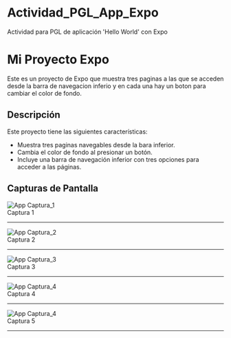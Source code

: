# Actividad_PGL_App_Expo
Actividad para PGL de aplicación 'Hello World' con Expo

# Mi Proyecto Expo

Este es un proyecto de Expo que muestra tres paginas a las que se acceden desde la barra de navegacion inferio y en cada una hay un boton para cambiar el color de fondo.

## Descripción

Este proyecto tiene las siguientes características:

- Muestra tres paginas navegables desde la bara inferior.
- Cambia el color de fondo al presionar un botón.
- Incluye una barra de navegación inferior con tres opciones para acceder a las páginas.

## Capturas de Pantalla

![App Captura_1](cap_1.jpg)  
Captura 1

---

![App Captura_2](cap_2.jpg)  
Captura 2

---

![App Captura_3](cap_3.jpg)  
Captura 3

---

![App Captura_4](cap_4.jpg)  
Captura 4

---  

![App Captura_4](cap_5.jpg)  
Captura 5  

---  
